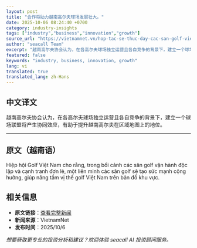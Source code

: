 ```yaml
---
layout: post
title: "合作将助力越南高尔夫球场发展壮大。"
date: 2025-10-06 08:24:40 +0700
category: industry-insights
tags: ["industry","business","innovation","growth"]
source_url: "https://vietnamnet.vn/hop-tac-se-thuc-day-cac-san-golf-viet-nam-lon-manh-2449553.html"
author: "seacall Team"
excerpt: "越南高尔夫协会认为，在各高尔夫球场独立运营且各自竞争的背景下，建立一个球场联盟将产生协同效应，有助于提升越南高尔夫在区域地图上的地位。..."
featured: false
keywords: "industry, business, innovation, growth"
lang: vi
translated: true
translated_lang: zh-Hans
---
```


## 中文译文

越南高尔夫协会认为，在各高尔夫球场独立运营且各自竞争的背景下，建立一个球场联盟将产生协同效应，有助于提升越南高尔夫在区域地图上的地位。

---

## 原文（越南语）

Hiệp hội Golf Việt Nam cho rằng, trong bối cảnh các sân golf vận hành độc lập và cạnh tranh đơn lẻ, một liên minh các sân golf sẽ tạo sức mạnh cộng hưởng, giúp nâng tầm vị thế golf Việt Nam trên bản đồ khu vực.

## 相关信息

- **原文链接**：[查看完整新闻](https://vietnamnet.vn/hop-tac-se-thuc-day-cac-san-golf-viet-nam-lon-manh-2449553.html)
- **新闻来源**：VietnamNet
- **发布时间**：2025/10/6

*想要获取更专业的投资分析和建议？欢迎体验 seacall AI 投资顾问服务。*